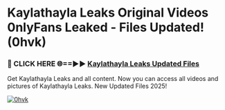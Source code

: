 # Kaylathayla Leaks Original Videos 0nlyFans Leaked - Files Updated! (0hvk)

<h3>🔴 CLICK HERE 🌐==►► <a href="https://tinyurl.com/2jnfzry5" rel="nofollow">Kaylathayla Leaks Updated Files</a></h3>

Get Kaylathayla Leaks and all content. Now you can access all videos and pictures of Kaylathayla Leaks. New Updated Files 2025!

[![0hvk](https://i.imgur.com/GyGTBgg.gif)](https://tinyurl.com/2jnfzry5)
